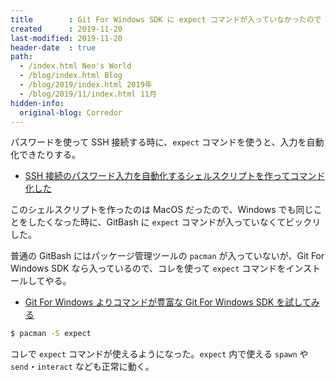 ```yaml
---
title        : Git For Windows SDK に expect コマンドが入っていなかったので pacman でインストールする
created      : 2019-11-20
last-modified: 2019-11-20
header-date  : true
path:
  - /index.html Neo's World
  - /blog/index.html Blog
  - /blog/2019/index.html 2019年
  - /blog/2019/11/index.html 11月
hidden-info:
  original-blog: Corredor
---
```


パスワードを使って SSH 接続する時に、`expect` コマンドを使うと、入力を自動化できたりする。

- [SSH 接続のパスワード入力を自動化するシェルスクリプトを作ってコマンド化した](/blog/2018/09/19-01.html)

このシェルスクリプトを作ったのは MacOS だったので、Windows でも同じことをしたくなった時に、GitBash に `expect` コマンドが入っていなくてビックリした。

普通の GitBash にはパッケージ管理ツールの `pacman` が入っていないが、Git For Windows SDK なら入っているので、コレを使って `expect` コマンドをインストールしてやる。

- [Git For Windows よりコマンドが豊富な Git For Windows SDK を試してみる](/blog/2018/10/11-02.html)

```bash
$ pacman -S expect
```

コレで `expect` コマンドが使えるようになった。`expect` 内で使える `spawn` や `send`・`interact` なども正常に動く。
